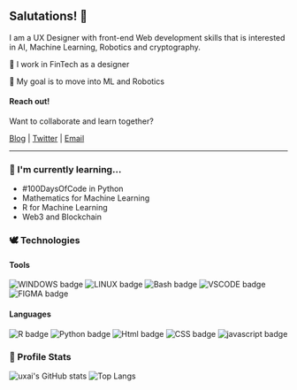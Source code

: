 ## Salutations! 👋
I am a UX Designer with front-end Web development skills that is interested in AI, Machine Learning, Robotics and cryptography.

💼 I work in FinTech as a designer

🌟 My goal is to move into ML and Robotics

#### Reach out!
Want to collaborate and learn together?

[Blog](https://uxai.net) | [Twitter](https://twitter.com/uxai_net) | [Email](mailto:sudo@uxai.net)

-----------

### 🌱 I'm currently learning...
* #100DaysOfCode in Python
* Mathematics for Machine Learning
* R for Machine Learning
* Web3 and Blockchain

### 🕊 Technologies

#### Tools
![WINDOWS badge](https://img.shields.io/badge/OS-WINDOWS-028090?style=flat&logo=WINDOWS&labelColor=00001F&logoColor=FFFFFF) ![LINUX badge](https://img.shields.io/badge/OS-LINUX-028090?style=flat&logo=LINUX&labelColor=00001F&logoColor=FFFFFF) ![Bash badge](https://img.shields.io/badge/SHELL-BASH-028090?style=flat&logo=terminal&labelColor=00001F&logoColor=FFFFFF) ![VSCODE badge](https://img.shields.io/badge/EDITOR-VSCODE-028090?style=flat&logo=VS&labelColor=00001F&logoColor=FFFFFF) ![FIGMA badge](https://img.shields.io/badge/UI-FIGMA-028090?style=flat&logo=figma&labelColor=00001F&logoColor=FFFFFF)

#### Languages
![R badge](https://img.shields.io/badge/CODE-R-028090?style=flat&logo=R&labelColor=00001F&logoColor=FFFFFF) ![Python badge](https://img.shields.io/badge/CODE-PYTHON-028090?style=flat&logo=Python&labelColor=00001F&logoColor=FFFFFF) ![Html badge](https://img.shields.io/badge/WEB-HTML5-028090?style=flat&logo=HTML5&labelColor=00001F&logoColor=FFFFFF) ![CSS badge](https://img.shields.io/badge/WEB-CSS3-028090?style=flat&logo=CSS3&labelColor=00001F&logoColor=FFFFFF) ![javascript badge](https://img.shields.io/badge/WEB-JAVASCRIPT-028090?style=flat&logo=javascript&labelColor=00001F&logoColor=FFFFFF)

### 🔰 Profile Stats
![uxai's GitHub stats](https://github-readme-stats.vercel.app/api?username=uxai&theme=vue-dark&show_icons=true)
![Top Langs](https://github-readme-stats.vercel.app/api/top-langs/?username=uxai&layout=compact&theme=vue-dark)
